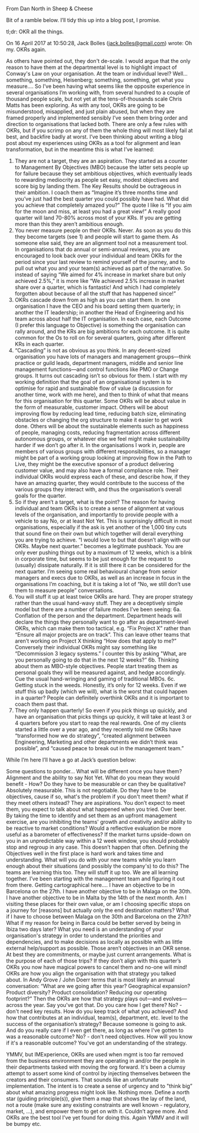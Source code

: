 From Dan North in Sheep & Cheese

Bit of a ramble below. I’ll tidy this up into a blog post, I promise.

tl;dr: OKR all the things.


On 16 April 2017 at 10:50:28, Jack Bolles (jack.bolles@gmail.com) wrote:
Oh my. OKRs again. 

As others have pointed out, they don't de-scale. I would argue that the only reason to have them at the departmental level is to highlight impact of Conway's Law on your organisation. At the team or individual level? Well... something, something, Heisenberg; something, something, get what you measure....
So I’ve been having what seems like the opposite experience in several organisations I’m working with, from several hundred to a couple of thousand people scale, but not yet at the tens-of-thousands scale Chris Matts has been exploring.
As with any tool, OKRs are going to be misunderstood, misapplied, and just plain abused, but when they are framed properly and implemented sensibly I’ve seen them bring order and direction to organisations that lacked both.
There are only a few rules with OKRs, but if you scrimp on any of them the whole thing will most likely fail at best, and backfire badly at worst. I’ve been thinking about writing a blog post about my experiences using OKRs as a tool for alignment and lean transformation, but in the meantime this is what I’ve learned:
1. They are not a target, they are an aspiration.
They started as a counter to Management By Objectives (MBO) because the latter sets people up for failure because they set ambitious objectives, which eventually leads to rewarding mediocrity as people set easy, modest objectives and score big by landing them. The Key Results should be outrageous in their ambition. I coach them as “Imagine it’s three months time and you’ve just had the best quarter you could possibly have had. What did you achieve that completely amazed you?” The quote I like is “If you aim for the moon and miss, at least you had a great view!”
A really good quarter will land 70-80% across most of your KRs. If you are getting more than this they aren’t ambitious enough.
2. You never measure people on their OKRs. Never.
As soon as you do this they become targets (see 1) and people will start to game them. As someone else said, they are an alignment tool not a measurement tool. In organisations that do annual or semi-annual reviews, you are encouraged to look back over your individual and team OKRs for the period since your last review to remind yourself of the journey, and to pull out what you and your team(s) achieved as part of the narrative. So instead of saying “We aimed for 4% increase in market share but only achieved 2.5%,” it is more like “We achieved 2.5% increase in market share over a quarter, which is fantastic! And which I had completely forgotten about because of all the stuff that has happened since!”
3. OKRs cascade down from as high as you can start them.
In one organisation I have the CEO and his board setting them quarterly; in another the IT leadership; in another the Head of Engineering and his team across about half the IT organisation. In each case, each Outcome (I prefer this language to Objective) is something the organisation can rally around, and the KRs are big ambitions for each outcome. It is quite common for the Os to roll on for several quarters, going after different KRs in each quarter.
4. “Cascading” is not as obvious as you think.
In any decent-sized organisation you have lots of managers and management groups—think practice or guild leads, department managers, middle and senior line management functions—and control functions like PMO or Change groups. It turns out cascading isn’t so obvious for them.
I start with my working definition that the goal of an organisational system is to optimise for rapid and sustainable flow of value (a discussion for another time, work with me here), and then to think of what that means for this organisation for this quarter.
Some OKRs will be about value in the form of measurable, customer impact. Others will be about improving flow by reducing lead time, reducing batch size, eliminating obstacles or changing the org structure to make it easier to get work done. Others will be about the sustainable elements such as happiness of people, managing costs, reducing fragmentation across different autonomous groups, or whatever else we feel might make sustainability harder if we don’t go after it.
In the organisations I work in, people are members of various groups with different responsibilities, so a manager might be part of a working group looking at improving flow in the Path to Live, they might be the executive sponsor of a product delivering customer value, and may also have a formal compliance role. Their individual OKRs would express each of these, and describe how, if they have an amazing quarter, they would contribute to the success of the various groups they interact with, and thus the organisation’s overall goals for the quarter.
5. So if they aren’t a target, what is the point?
The reason for having individual and team OKRs is to create a sense of alignment at various levels of the organisation, and importantly to provide people with a vehicle to say No, or at least Not Yet. This is surprisingly difficult in most organisations, especially if the ask is yet another of the 1,000 tiny cuts that sound fine on their own but which together will derail everything you are trying to achieve. “I would love to but that doesn’t align with our OKRs. Maybe next quarter.” becomes a legitimate pushback.
You are only ever pushing things out by a maximum of 12 weeks, which is a blink in corporate time, but seems to be just enough for the request to (usually) dissipate naturally. If it is still there it can be considered for the next quarter.
I’m seeing some real behavioural change from senior managers and execs due to OKRs, as well as an increase in focus in the organisations I’m coaching, but it is taking a lot of “No, we still don’t use them to measure people” conversations.
6. You will stuff it up at least twice
OKRs are hard. They are proper strategy rather than the usual hand-wavy stuff. They are a deceptively simple model but there are a number of failure modes I’ve been seeing:
6a. Conflation of the person and the department.
Department heads will declare the things they personally want to go after as department-level OKRs, which can make them too tactical, e.g. “Fix Project X” rather than “Ensure all major projects are on track”. This can leave other teams that aren’t working on Project X thinking “How does that apply to me?”
Conversely their individual OKRs might say something like “Decommission 3 legacy systems.” I counter this by asking "What, are you personally going to do that in the next 12 weeks?”
6b. Thinking about them as MBO-style objectives.
People start treating them as personal goals they will be measured against, and hedge accordingly. Cue the usual hand-wringing and gaming of traditional MBOs.
6c. Getting stuck in the weeds.
Honestly, it’s only for 12 weeks. Even if we stuff this up badly (which we will), what is the worst that could happen in a quarter? People can definitely overthink OKRs and it is important to coach them past that.
7. They only happen quarterly!
So even if you pick things up quickly, and have an organisation that picks things up quickly, it will take at least 3 or 4 quarters before you start to reap the real rewards. One of my clients started a little over a year ago, and they recently told me OKRs have “transformed how we do strategy”, “created alignment between Engineering, Marketing and other departments we didn’t think was possible”, and “caused peace to break out in the management team.”

While I’m here I’ll have a go at Jack’s question below:

Some questions to ponder...
What will be different once you have them?
Alignment and the ability to say Not Yet.
What do you mean they would benefit - How?
Do they have to be measurable or can they be qualitative?
Absolutely measurable. This is not negotiable.
Do they have to be objectives, cause if so, what's the problem if you don't meet them? what if they meet others instead?
They are aspirations. You don’t expect to meet them, you expect to talk about what happened when you tried. Over beer. 
By taking the time to identify and set them as an upfront management exercise, are you inhibiting the teams' growth and creativity and/or ability to be reactive to market conditions? Would a reflective evaluation be more useful as a barometer of effectiveness?
If the market turns upside-down on you in an unpredictable way within a 12 week window, you should probably stop and regroup in any case. This doesn’t happen that often.
Defining the Objectives well in the first place is hard work and takes time and understanding. What will you do with your new teams while you learn enough about their situations (and possibly the company's) to do this?
The teams are learning this too. They will stuff it up too. We are all learning together. I’ve been starting with the management team and figuring it out from there.
Getting cartographical here.... I have an objective to be in Barcelona on the 27th. I have another objective to be in Malaga on the 30th. I have another objective to be in Malta by the 14th of the next month. Am I visiting these places for their own value, or am I choosing specific stops on a journey for [reasons] but actually only the end destination matters? What if I have to choose between Malaga on the 30th and Barcelona on the 27th? What if my reason for being in Barca could be better served by being in Ibiza two days later? What you need is an understanding of your organisation's strategy in order to understand the priorities and dependencies, and to make decisions as locally as possible with as little external help/support as possible.
Those aren’t objectives in an OKR sense. At best they are commitments, or maybe just current arrangements. What is the purpose of each of those trips? If they don’t align with this quarter’s OKRs you now have magical powers to cancel them and no-one will mind!
OKRs are how you align the organisation with that strategy you talked about. In Andy Grove / John Doerr terms that is most likely an annual conversation: “What are we going after this year? Geographical expansion? Product diversity? Product consolidation? Reducing our operating footprint?” Then the OKRs are how that strategy plays out—and evolves—across the year.
Say you've got that. Do you care how I get there? No? - don't need key results.
How do you keep track of what you achieved? And how that contributes at an individual, team(s), department, etc. level to the success of the organisation’s strategy? Because someone is going to ask.
And do you really care if I even get there, as long as where I've gotten to was a reasonable outcome? No? - don't need objectives.
How will you know if it's a reasonable outcome? You've got an understanding of the strategy.

YMMV, but IMExperience, OKRs are used when mgmt is too far removed from the business environment they are operating in and/or the people in their departments tasked with moving the org forward. It's been a clumsy attempt to assert some kind of control by injecting themselves between the creators and their consumers.
That sounds like an unfortunate implementation. The intent is to create a sense of urgency and to "think big” about what amazing progress might look like. Nothing more.
Define a north star (guiding principle(s)), give them a map that shows the lay of the land, not a route (make sure any existing constraints are well known - regulatory, market, ...), and empower them to get on with it.
Couldn’t agree more. And OKRs are the best tool I’ve yet found for doing this. Again YMMV and it will be bumpy etc.
